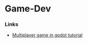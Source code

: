 # Game-Dev

### Links

- [Multiplayer game in godot tutorial](https://heroiclabs.com/blog/announcements/godot-fishgame/)
